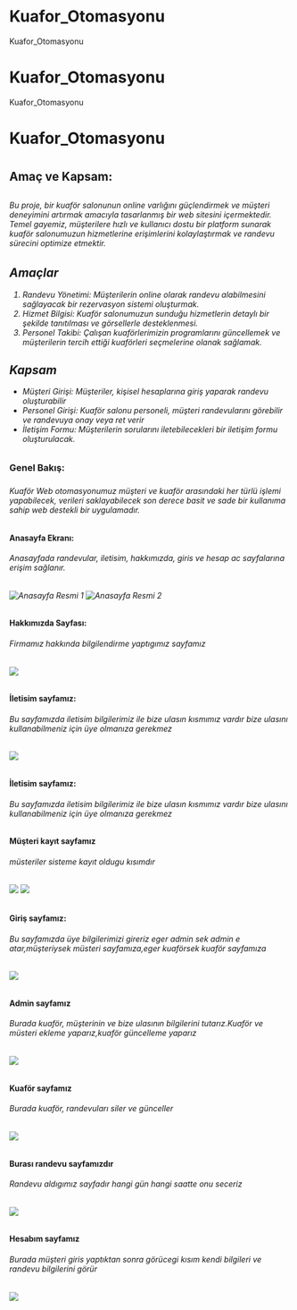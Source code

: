 # Kuafor_Otomasyonu
Kuafor_Otomasyonu
# Kuafor_Otomasyonu
Kuafor_Otomasyonu
<h1> Kuafor_Otomasyonu <h1>

<h2> Amaç ve Kapsam: <h2>

<h6> Bu proje, bir kuaför salonunun online varlığını güçlendirmek ve müşteri deneyimini artırmak amacıyla tasarlanmış bir web sitesini içermektedir. Temel gayemiz, müşterilere hızlı ve kullanıcı dostu bir platform sunarak kuaför salonumuzun hizmetlerine erişimlerini kolaylaştırmak ve randevu sürecini optimize etmektir. <h6>
    <section>
        <h2>Amaçlar</h2>
        <ol>
            <li>Randevu Yönetimi: Müşterilerin online olarak randevu alabilmesini sağlayacak bir rezervasyon sistemi oluşturmak.</li>
            <li>Hizmet Bilgisi: Kuaför salonumuzun sunduğu hizmetlerin detaylı bir şekilde tanıtılması ve görsellerle desteklenmesi.</li>
            <li>Personel Takibi: Çalışan kuaförlerimizin programlarını güncellemek ve müşterilerin tercih ettiği kuaförleri seçmelerine olanak sağlamak.</li>
        </ol>
    </section>
 <section>
        <h2>Kapsam</h2>
        <ul>
            <li>Müşteri Girişi: Müşteriler, kişisel hesaplarına giriş yaparak randevu oluşturabilir</li>
            <li>Personel Girişi: Kuaför salonu personeli, müşteri randevularını görebilir ve randevuya onay veya ret verir</li>
            <li>İletişim Formu: Müşterilerin sorularını iletebilecekleri bir iletişim formu oluşturulacak.</li>
        </ul>
    </section>
<h3> Genel Bakış: <h3>

<h6> Kuaför Web otomasyonumuz müşteri ve kuaför arasındaki her türlü işlemi yapabilecek, verileri saklayabilecek son derece basit ve sade bir kullanıma sahip web destekli bir uygulamadır. <h6>  
  <h4> Anasayfa Ekranı: <h4>
<h6> Anasayfada randevular, iletisim, hakkımızda, giris ve hesap ac sayfalarına erişim sağlanır. <h6>

![Anasayfa Resmi 1](resim/anasayfa.png) ![Anasayfa Resmi 2](resim/anasayfa2.png)

<h4> Hakkımızda Sayfası: <h4>

<h6> Firmamız hakkında bilgilendirme yaptıgımız sayfamız <h6>
  
  ![](resim/hakkimizda.png)
<h4> İletisim sayfamız: <h4>

<h6> Bu sayfamızda iletisim bilgilerimiz ile bize ulasın kısmımız vardır bize ulasını kullanabilmeniz için üye olmanıza gerekmez<h6>
  
  ![](resim/iletisim.png)
<h4> İletisim sayfamız: <h4>

<h6> Bu sayfamızda iletisim bilgilerimiz ile bize ulasın kısmımız vardır bize ulasını kullanabilmeniz için üye olmanıza gerekmez<h6>
  <h4> Müşteri kayıt sayfamız <h4>

<h6> müsteriler sisteme kayıt oldugu kısımdır<h6>
  
  ![](resim/giris.png)
  ![](resim/iletisim.png)  
<h4> Giriş sayfamız: <h4>

<h6> Bu sayfamızda üye bilgilerimizi gireriz eger admin sek admin e atar,müşteriysek müsteri sayfamıza,eger kuaförsek kuaför sayfamıza<h6>
  
  ![](resim/giris.png)
  <h4> Admin sayfamız <h4>

<h6> Burada kuaför, müşterinin ve bize ulasının bilgilerini tutarız.Kuaför ve müsteri ekleme yaparız,kuaför güncelleme yaparız<h6>
  
  ![](resim/giris.png)
 
  <h4> Kuaför sayfamız <h4>

<h6> Burada kuaför, randevuları siler ve günceller<h6>
  
  ![](resim/giris.png)
 <h4> Burası randevu sayfamızdır <h4>

<h6> Randevu aldıgımız sayfadır hangi gün hangi saatte onu seceriz<h6>
  
  ![](resim/giris.png)  
  <h4> Hesabım sayfamız <h4>

<h6> Burada müşteri giris yaptıktan sonra görücegi kısım kendi bilgileri ve randevu bilgilerini görür<h6>
  
  ![](resim/giris.png) 
  
